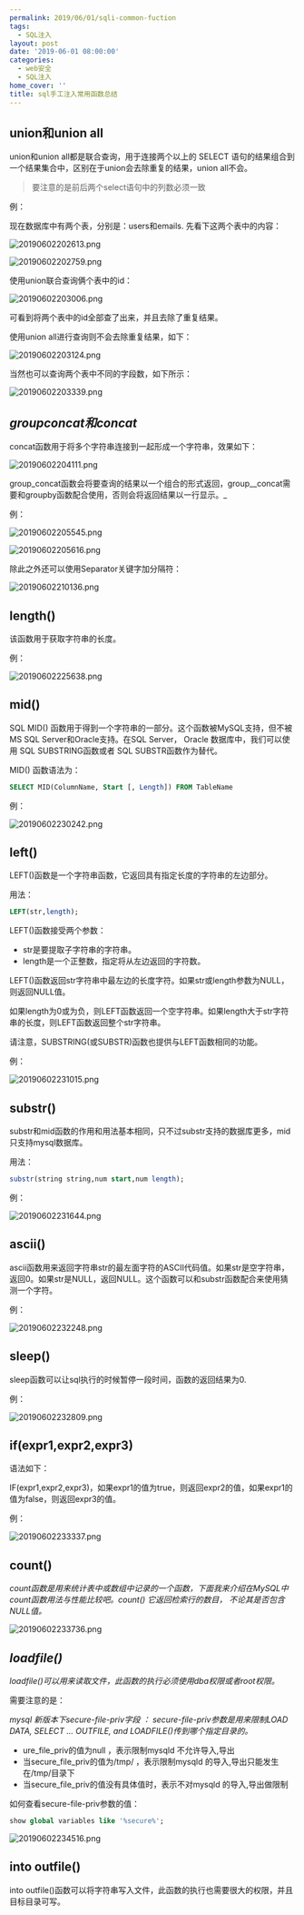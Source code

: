 ```yaml
---
permalink: 2019/06/01/sqli-common-fuction
tags:
  - SQL注入
layout: post
date: '2019-06-01 08:00:00'
categories:
  - web安全
  - SQL注入
home_cover: ''
title: sql手工注入常用函数总结
---
```


## union和union all


union和union all都是联合查询，用于连接两个以上的 SELECT 语句的结果组合到一个结果集合中，区别在于union会去除重复的结果，union all不会。


> 要注意的是前后两个select语句中的列数必须一致


例：


现在数据库中有两个表，分别是：users和emails. 先看下这两个表中的内容：


![20190602202613.png](../post_images/389094be539423ea78c4465b392d6620.png)


![20190602202759.png](../post_images/60b5e7988570b4b50267f3e88ff24289.png)


使用union联合查询俩个表中的id：


![20190602203006.png](../post_images/8c5a0bdba4a43446acbf82273e5c1296.png)


可看到将两个表中的id全部查了出来，并且去除了重复结果。


使用union all进行查询则不会去除重复结果，如下：


![20190602203124.png](../post_images/55b1577f0fddedf04b6b3a6d051f5347.png)


当然也可以查询两个表中不同的字段数，如下所示：


![20190602203339.png](../post_images/9a9125adcdf1d3e85acf97ac2551eb28.png)


## _groupconcat和concat_


concat函数用于将多个字符串连接到一起形成一个字符串，效果如下：


![20190602204111.png](../post_images/931bff6f2a08de32bfeaa7a4070c749e.png)


group_concat函数会将要查询的结果以一个组合的形式返回，group__concat需要和groupby函数配合使用，否则会将返回结果以一行显示。_


例：


![20190602205545.png](../post_images/a23b3b9c69832b77fda03c55dc0c1509.png)


![20190602205616.png](../post_images/87ae112e5848491d04c71dfdc0a8ca1b.png)


除此之外还可以使用Separator关键字加分隔符：


![20190602210136.png](../post_images/b9a779f360c1c045f930f26823f146d8.png)


## length()


该函数用于获取字符串的长度。


例：


![20190602225638.png](../post_images/6ffc0b54592b3ca9f2901d46c0f22569.png)


## mid()


SQL MID() 函数用于得到一个字符串的一部分。这个函数被MySQL支持，但不被MS SQL Server和Oracle支持。在SQL Server， Oracle 数据库中，我们可以使用 SQL SUBSTRING函数或者 SQL SUBSTR函数作为替代。


MID() 函数语法为：


```sql
SELECT MID(ColumnName, Start [, Length]) FROM TableName

```


例：


![20190602230242.png](../post_images/09fb4883a6cb51cb101249e31a269ded.png)


## left()


LEFT()函数是一个字符串函数，它返回具有指定长度的字符串的左边部分。


用法：


```sql
LEFT(str,length);

```


LEFT()函数接受两个参数：

- str是要提取子字符串的字符串。
- length是一个正整数，指定将从左边返回的字符数。

LEFT()函数返回str字符串中最左边的长度字符。如果str或length参数为NULL，则返回NULL值。


如果length为0或为负，则LEFT函数返回一个空字符串。如果length大于str字符串的长度，则LEFT函数返回整个str字符串。


请注意，SUBSTRING(或SUBSTR)函数也提供与LEFT函数相同的功能。


例：


![20190602231015.png](../post_images/17444d9a8daa1e3b3d039dfa6b8bcd4e.png)


## substr()


substr和mid函数的作用和用法基本相同，只不过substr支持的数据库更多，mid只支持mysql数据库。


用法：


```sql
substr(string string,num start,num length);

```


例：


![20190602231644.png](../post_images/8ad671834110f1b157bd5e630eb1e992.png)


## ascii()


ascii函数用来返回字符串str的最左面字符的ASCII代码值。如果str是空字符串，返回0。如果str是NULL，返回NULL。这个函数可以和substr函数配合来使用猜测一个字符。


例：


![20190602232248.png](../post_images/395d2357280634851bd64e13aba535e6.png)


## sleep()


sleep函数可以让sql执行的时候暂停一段时间，函数的返回结果为0.


例：


![20190602232809.png](../post_images/91906467fa0e68d10887262dc25da0a8.png)


## if(expr1,expr2,expr3)


语法如下：


IF(expr1,expr2,expr3)，如果expr1的值为true，则返回expr2的值，如果expr1的值为false，则返回expr3的值。


例：


![20190602233337.png](../post_images/84071893bb5cd1f9e94a9041321e367b.png)


## count()


_count函数是用来统计表中或数组中记录的一个函数，下面我来介绍在MySQL中count函数用法与性能比较吧。count() 它返回检索行的数目， 不论其是否包含 NULL值。_


![20190602233736.png](../post_images/7f8b01ecaece7f9d7174cfc6aa2f602f.png)


## _loadfile()_


_loadfile()可以用来读取文件，此函数的执行必须使用dba权限或者root权限。_


需要注意的是：


_mysql 新版本下secure-file-priv字段 ： secure-file-priv参数是用来限制LOAD DATA, SELECT ... OUTFILE, and LOADFILE()传到哪个指定目录的。_

- ure_file_priv的值为null ，表示限制mysqld 不允许导入,导出
- 当secure_file_priv的值为/tmp/ ，表示限制mysqld 的导入,导出只能发生在/tmp/目录下
- 当secure_file_priv的值没有具体值时，表示不对mysqld 的导入,导出做限制

如何查看secure-file-priv参数的值：


```sql
show global variables like '%secure%';

```


![20190602234516.png](../post_images/d83be3829240cdd8fd80d1d2abbdf986.png)


## into outfile()


into outfile()函数可以将字符串写入文件，此函数的执行也需要很大的权限，并且目标目录可写。

